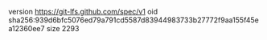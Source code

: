 version https://git-lfs.github.com/spec/v1
oid sha256:939d6bfc5076ed79a791cd5587d83944983733b27772f9aa155f45ea12360ee7
size 2293
